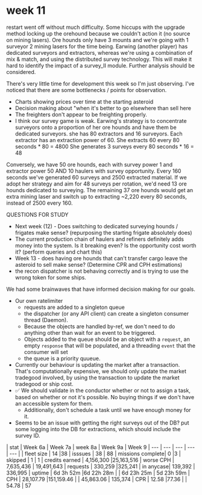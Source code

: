 # week 11 

restart went off without much difficulty. Some hiccups with the upgrade method locking up the orehound because we couldn't action it (no source on mining lasers). Ore hounds only have 3 mounts and we're going with 1 surveyor 2 mining lasers for the time being. Earwing (another player) has dedicated surveyors and extractors, whereas we're using a combination of mix & match, and using the distributed survey technology. This will make it hard to identify the impact of a survey_II module. Further analysis should be considered.

There's very little time for development this week so I'm just observing.
I've noticed that there are some bottlenecks / points for observation.

* Charts showing prices over time at the starting asteroid
* Decision making about "when it's better to go elsewhere than sell here
* The freighters don't appear to be freighting properly.
* I think our survey game is weak. Earwing's strategy is to concentrate surveyors onto a proportion of her ore hounds and have them be dedicated surveyors. 
she has 80 extractors and 16 surveyors. 
Each extractor has an extraction power of 60. She extracts 60 every 80 seconds * 80 = 4800
She generates 3 surveys every 80 seconds * 16 = 48

Conversely, we have 50 ore hounds, each with survey power 1 and extractor power 50 AND 10 haulers with survey opportunity.
Every 160 seconds we've generated 60 surveys and 2500 extracted material. If we adopt her strategy and aim for 48 surveys per rotation, we'd need 13 ore hounds dedicated to surveying.
The remaining 37 ore hounds would get an extra mining laser and switch up to extracting ~2,220 every 80 seconds, instead of 2500 every 160. 

QUESTIONS FOR STUDY
* Next week (12) - Does switching to dedicated surveying hounds / frigates make sense? (repurposing the starting frigate absolutely does)
* The current production chain of haulers and refiners definitely adds money into the system. Is it breaking even? Is the opportunity cost worth it? (perform queries and chart this)
* Week 13 - does having ore hounds that can't transfer cargo leave the asteroid to sell make sense? (Determine CPR and CPH estimations)
* the recon dispatcher is not behaving correctly and is trying to use the wrong token for some ships.


We had some brainwaves that have informed decision making for our goals.
* Our own ratelimiter 
  * requests are added to a singleton queue
  * the dispatcher (or any API client) can create a singleton consumer thread (Daemon).
  * Because the objects are handled by-ref, we don't need to do anything other than wait for an event to be triggered.
  * Objects added to the queue should be an object with a `request`, an empty `response` that will be populated, and a threading `event` that the consumer will set
  * the queue is a priority quueue.
* Currently our behaviour is updating the market after a transaction. That's computationally expensive, we should only update the market tradegood involved, by using the transaction to update the market tradegood or ship cost.
* ✅ We should validate in the conductor whether or not to assign a task, based on whether or not it's possible. No buying things if we don't have an accessible system for them.
  * Additionally, don't schedule a task until we have enough money for it.
* Seems to be an issue with getting the right surveys out of the DB? put some logging into the DB for extractions, which should include the survey ID.




| stat             | Week 6a    | Week 7a    | week 8a   | Week 9a   | Week 9
| ---              | ---       | ---         | ---       | ---       |
| fleet size       | 14        |38           | isssues   | 38        | 88
| missions complete| 0         |3            | skipped   | 1         | 1
| credits earned   | 4,156,300 |25,163,516   | worse CPH | 7,635,436 | 19,491,643
| requests         | 330,259   |325,241      | in anycase| 139,392   | 336,995
| uptime           | 6d 3h 52m |6d 22h 28m   |           | 6d 23h 25m | 5d 23h 59m
| CPH              | 28,107.79 |151,159.46   |           | 45,863.06 | 135,374
| CPR              | 12.58     |77.36        |           | 54.78     | 57